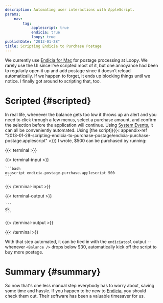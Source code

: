 ```yaml
---
description: Automating user interactions with AppleScript.
params:
    nav:
        tag:
            applescript: true
            endicia: true
            loopy: true
publishDate: "2013-01-28"
title: Scripting Endicia to Purchase Postage
---
```


We currently use [Endicia for Mac][1] for postage processing at Loopy. We rarely use the UI since I've scripted most of
it, but one annoyance had been to regularly open it up and add postage since it doesn't reload automatically. If we
happen to forget, it ends up blocking things until we notice. I finally got around to scripting that, too.


# Scripted {#scripted}

In real life, whenever the balance gets too low it throws up an alert and you need to click through a few menus, select
a purchase amount, and confirm the selection before the application will continue. Using [System Events][2], it can all
be conveniently automated. Using
[the script]({{< appendix-ref "2013-01-28-scripting-endicia-to-purchase-postage/endicia-purchase-postage.applescript" >}})
I wrote, $500 can be purchased by running:

{{< terminal >}}

  {{< terminal-input >}}

    ```bash
    osascript endicia-postage-purchase.applescript 500
    ```

  {{< /terminal-input >}}

  {{< terminal-output >}}

    ```
    ok
    ```

  {{< /terminal-output >}}

{{< /terminal >}}

With that step automated, it can be tied in with the `endiciatool` output -- whenever `<Balance />` drops below $30,
automatically kick off the script to buy more postage.


# Summary {#summary}

So now that's one less manual step everybody has to worry about, saving some time and hassle. If you happen to be new to
[Endicia][3], you should check them out. Their software has been a
valuable timesaver for us.


 [1]: http://www.dymoendicia.com/segments/all-products/endicia-for-mac
 [2]: https://developer.apple.com/library/archive/documentation/AppleScript/Conceptual/AppleScriptX/Concepts/as_related_apps.html#//apple_ref/doc/uid/TP40001570-1149074-BAJEIHJA
 [3]: http://www.dymoendicia.com/
 
